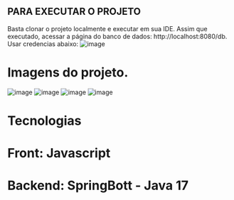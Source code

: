 ## PARA EXECUTAR O PROJETO
Basta clonar o projeto localmente e executar em sua IDE. Assim que executado, acessar a página do banco de dados: http://localhost:8080/db. 
Usar credencias abaixo:
![image](https://github.com/user-attachments/assets/f31a8956-35d1-4bd1-ab93-263523f6f1d2)

# Imagens do projeto.
![image](https://github.com/user-attachments/assets/fad538a3-28bd-42db-b916-53a8a8d03001)
![image](https://github.com/user-attachments/assets/10771e8a-8ca7-4a66-a64a-eb4114d1936a)
![image](https://github.com/user-attachments/assets/5c74266c-1b86-4ed1-9a7a-550055add265)
![image](https://github.com/user-attachments/assets/20fc4286-f1b0-421d-9747-99cba716e164)

# Tecnologias
# Front: Javascript
# Backend: SpringBott - Java 17





